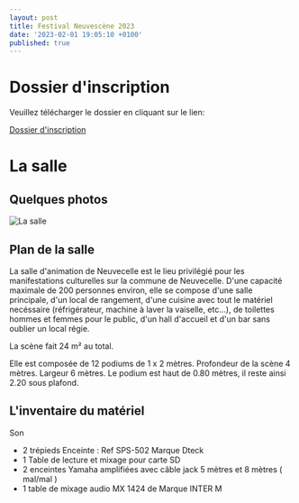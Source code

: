 ```yaml
---
layout: post
title: Festival Neuvescène 2023
date: '2023-02-01 19:05:10 +0100'
published: true
---
```

# Dossier d'inscription

Veuillez télécharger le dossier en cliquant sur le lien:

[Dossier d'inscription][dossier-inscription]

# La salle

## Quelques photos

![La salle]({{site.baseurl}}//assets/img/marc_007.jpg)


## Plan de la salle

La salle d'animation de Neuvecelle est le lieu privilégié pour les manifestations culturelles sur la commune de Neuvecelle.
D'une capacité maximale de 200 personnes environ, elle se compose d'une salle principale, d'un local de rangement, d'une cuisine avec tout le matériel necéssaire (réfrigérateur, machine à laver la vaiselle, etc...), de toilettes hommes et femmes pour le public, d'un hall d'accueil et d'un bar sans oublier un local régie.

La scène fait 24 m² au total.

Elle est composée de 12 podiums de 1 x 2 mètres.
Profondeur de la scène 4 mètres.
Largeur 6 mètres.
Le podium est haut de 0.80 mètres, il reste ainsi 2.20 sous plafond.

## L'inventaire du matériel

Son

 * 2 trépieds Enceinte : Ref SPS-502 Marque Dteck
 * 1 Table de lecture et mixage pour carte SD
 * 2 enceintes Yamaha amplifiées avec câble jack 5 mètres et 8 mètres ( mal/mal )
 * 1 table de mixage audio MX 1424 de Marque INTER M




[dossier-inscription]: https://jekyllrb.com/docs/home
